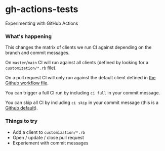 # gh-actions-tests
Experimenting with GitHub Actions

### What's happening

This changes the matrix of clients we run CI against depending on the branch and commit messages.

On `master`/`main` CI will run against all clients (defined by looking for a `customization/*.rb` file).

On a pull request CI will only run against the default client defined in [the Github workflow file](.github/workflows/ci.yml).

You can trigger a full CI run by including `ci full` in your commit message.

You can skip all CI by including `ci skip` in your commit message (this is a [Github default](https://github.blog/changelog/2021-02-08-github-actions-skip-pull-request-and-push-workflows-with-skip-ci/)).

### Things to try

- Add a client to `customization/*.rb`
- Open / update / close pull request
- Experiement with commit messages
